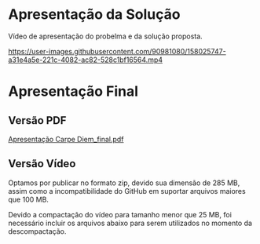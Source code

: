 # Apresentação da Solução

Vídeo de apresentação do probelma e da solução proposta.

https://user-images.githubusercontent.com/90981080/158025747-a31e4a5e-221c-4082-ac82-528c1bf16564.mp4


# Apresentação Final

## Versão PDF

[Apresentação Carpe Diem_final.pdf](https://github.com/ICEI-PUC-Minas-PMV-ADS/pmv-ads-2022-1-e2-proj-int-t5-carpe_diem/files/8987552/ApresentacaoCarpeDiem_final.pdf)

## Versão Vídeo

Optamos por publicar no formato zip, devido sua dimensão de 285 MB, assim como a incompatibilidade do GitHub em suportar arquivos maiores que 100 MB.


Devido a compactação do vídeo para tamanho menor que 25 MB, foi necessário incluir os arquivos abaixo para serem utilizados no momento da descompactação.
